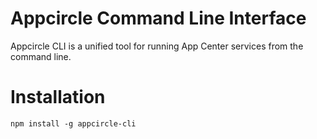 # Appcircle Command Line Interface

Appcircle CLI is a unified tool for running App Center services from the command line.

# Installation

```
npm install -g appcircle-cli
```